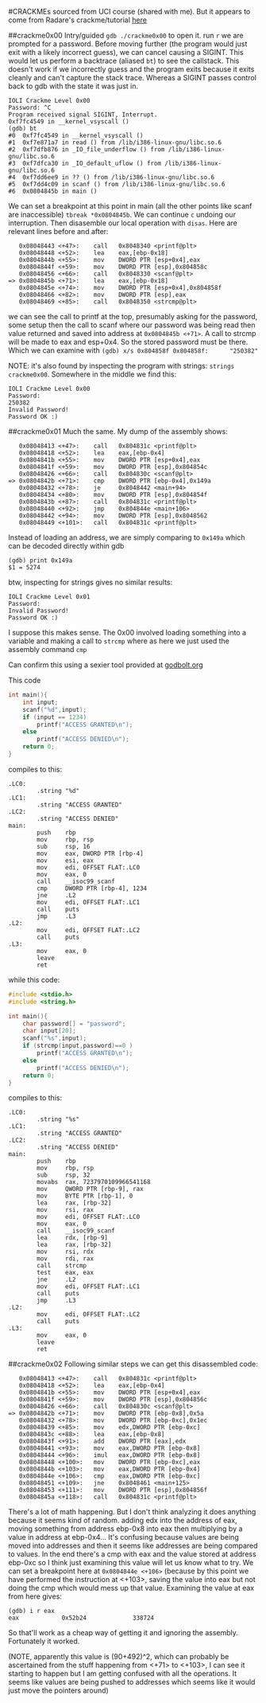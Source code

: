 #CRACKMEs
sourced from UCI course (shared with me). But it appears to come from Radare's crackme/tutorial [here](https://book.rada.re/crackmes/ioli/intro.html)

##crackme0x00
Intry/guided
`gdb ./crackme0x00` to open it. run `r` we are prompted for a password. Before moving further (the program would just exit with a likely incorrect guess), we can cancel causing a SIGINT. This would let us perform a backtrace (aliased `bt`) to see the callstack. This doesn't work if we incorrectly guess and the program exits because it exits cleanly and can't capture the stack trace. Whereas a SIGINT passes control back to gdb with the state it was just in.
```
IOLI Crackme Level 0x00
Password: ^C
Program received signal SIGINT, Interrupt.
0xf7fc4549 in __kernel_vsyscall ()
(gdb) bt
#0  0xf7fc4549 in __kernel_vsyscall ()
#1  0xf7e871a7 in read () from /lib/i386-linux-gnu/libc.so.6
#2  0xf7dfb876 in _IO_file_underflow () from /lib/i386-linux-gnu/libc.so.6
#3  0xf7dfca30 in _IO_default_uflow () from /lib/i386-linux-gnu/libc.so.6
#4  0xf7dd6ee9 in ?? () from /lib/i386-linux-gnu/libc.so.6
#5  0xf7dd4c09 in scanf () from /lib/i386-linux-gnu/libc.so.6
#6  0x0804845b in main ()
```
We can set a breakpoint at this point in main (all the other points like scanf are inaccessible) `tbreak *0x0804845b`. We can continue `c` undoing our interruption. Then disasemble our local operation with `disas`. Here are relevant lines before and after:
```
   0x08048443 <+47>:    call   0x8048340 <printf@plt>
   0x08048448 <+52>:    lea    eax,[ebp-0x18]
   0x0804844b <+55>:    mov    DWORD PTR [esp+0x4],eax
   0x0804844f <+59>:    mov    DWORD PTR [esp],0x804858c
   0x08048456 <+66>:    call   0x8048330 <scanf@plt>
=> 0x0804845b <+71>:    lea    eax,[ebp-0x18]
   0x0804845e <+74>:    mov    DWORD PTR [esp+0x4],0x804858f
   0x08048466 <+82>:    mov    DWORD PTR [esp],eax
   0x08048469 <+85>:    call   0x8048350 <strcmp@plt>
```
we can see the call to printf at the top, presumably asking for the password, some setup then the call to scanf where our password was being read then value returned and saved into address at `0x0804845b <+71>`. A call to strcmp will be made to eax and esp+0x4. So the stored password must be there. Which we can examine with `(gdb) x/s 0x804858f
0x804858f:      "250382"` 

NOTE: it's also found by inspecting the program with strings: `strings crackme0x00`. Somewhere in the middle we find this:
```
IOLI Crackme Level 0x00
Password:
250382
Invalid Password!
Password OK :)
```

##crackme0x01
Much the same. My dump of the assembly shows:
```
   0x08048413 <+47>:    call   0x804831c <printf@plt>
   0x08048418 <+52>:    lea    eax,[ebp-0x4]
   0x0804841b <+55>:    mov    DWORD PTR [esp+0x4],eax
   0x0804841f <+59>:    mov    DWORD PTR [esp],0x804854c
   0x08048426 <+66>:    call   0x804830c <scanf@plt>
=> 0x0804842b <+71>:    cmp    DWORD PTR [ebp-0x4],0x149a
   0x08048432 <+78>:    je     0x8048442 <main+94>
   0x08048434 <+80>:    mov    DWORD PTR [esp],0x804854f
   0x0804843b <+87>:    call   0x804831c <printf@plt>
   0x08048440 <+92>:    jmp    0x804844e <main+106>
   0x08048442 <+94>:    mov    DWORD PTR [esp],0x8048562
   0x08048449 <+101>:   call   0x804831c <printf@plt>
```
Instead of loading an address, we are simply comparing to `0x149a` which can be decoded directly within gdb
```
(gdb) print 0x149a
$1 = 5274
```
btw, inspecting for strings gives no similar results:
```
IOLI Crackme Level 0x01
Password:
Invalid Password!
Password OK :)
```
I suppose this makes sense. The 0x00 involved loading something into a variable and making a call to `strcmp` where as here we just used the assembly command `cmp`

Can confirm this using a sexier tool provided at [godbolt.org](godbolt.org)

This code
```C
int main(){
    int input;
    scanf("%d",input);
    if (input == 1234)
        printf("ACCESS GRANTED\n");
    else
        printf("ACCESS DENIED\n");
    return 0;
}
```
compiles to this:
```
.LC0:
        .string "%d"
.LC1:
        .string "ACCESS GRANTED"
.LC2:
        .string "ACCESS DENIED"
main:
        push    rbp
        mov     rbp, rsp
        sub     rsp, 16
        mov     eax, DWORD PTR [rbp-4]
        mov     esi, eax
        mov     edi, OFFSET FLAT:.LC0
        mov     eax, 0
        call    __isoc99_scanf
        cmp     DWORD PTR [rbp-4], 1234
        jne     .L2
        mov     edi, OFFSET FLAT:.LC1
        call    puts
        jmp     .L3
.L2:
        mov     edi, OFFSET FLAT:.LC2
        call    puts
.L3:
        mov     eax, 0
        leave
        ret
```
while this code:
```C
#include <stdio.h>
#include <string.h>

int main(){
    char password[] = "password";
    char input[20];
    scanf("%s",input);
    if (strcmp(input,password)==0 )
        printf("ACCESS GRANTED\n");
    else
        printf("ACCESS DENIED\n");
    return 0;
}
```

compiles to this:

```
.LC0:
        .string "%s"
.LC1:
        .string "ACCESS GRANTED"
.LC2:
        .string "ACCESS DENIED"
main:
        push    rbp
        mov     rbp, rsp
        sub     rsp, 32
        movabs  rax, 7237970109966541168
        mov     QWORD PTR [rbp-9], rax
        mov     BYTE PTR [rbp-1], 0
        lea     rax, [rbp-32]
        mov     rsi, rax
        mov     edi, OFFSET FLAT:.LC0
        mov     eax, 0
        call    __isoc99_scanf
        lea     rdx, [rbp-9]
        lea     rax, [rbp-32]
        mov     rsi, rdx
        mov     rdi, rax
        call    strcmp
        test    eax, eax
        jne     .L2
        mov     edi, OFFSET FLAT:.LC1
        call    puts
        jmp     .L3
.L2:
        mov     edi, OFFSET FLAT:.LC2
        call    puts
.L3:
        mov     eax, 0
        leave
        ret
```

##crackme0x02
Following similar steps we can get this disassembled code:
```
   0x08048413 <+47>:    call   0x804831c <printf@plt>
   0x08048418 <+52>:    lea    eax,[ebp-0x4]
   0x0804841b <+55>:    mov    DWORD PTR [esp+0x4],eax
   0x0804841f <+59>:    mov    DWORD PTR [esp],0x804856c
   0x08048426 <+66>:    call   0x804830c <scanf@plt>
=> 0x0804842b <+71>:    mov    DWORD PTR [ebp-0x8],0x5a
   0x08048432 <+78>:    mov    DWORD PTR [ebp-0xc],0x1ec
   0x08048439 <+85>:    mov    edx,DWORD PTR [ebp-0xc]
   0x0804843c <+88>:    lea    eax,[ebp-0x8]
   0x0804843f <+91>:    add    DWORD PTR [eax],edx
   0x08048441 <+93>:    mov    eax,DWORD PTR [ebp-0x8]
   0x08048444 <+96>:    imul   eax,DWORD PTR [ebp-0x8]
   0x08048448 <+100>:   mov    DWORD PTR [ebp-0xc],eax
   0x0804844b <+103>:   mov    eax,DWORD PTR [ebp-0x4]
   0x0804844e <+106>:   cmp    eax,DWORD PTR [ebp-0xc]
   0x08048451 <+109>:   jne    0x8048461 <main+125>
   0x08048453 <+111>:   mov    DWORD PTR [esp],0x804856f
   0x0804845a <+118>:   call   0x804831c <printf@plt>
```

There's a lot of math happening. But I don't think analyzing it does anything because it seems kind of random.  adding edx into the address of eax, moving something from address ebp-0x8 into eax then multiplying by a value in address at ebp-0x4... It's confusing because values are being moved into addresses and then it seems like addresses are being compared to values. In the end there's a cmp with eax and the value stored at address ebp-0xc so I think just examining this value will let us know what to try. We can set a breakpoint here at `0x0804844e <+106>` (because by this point we have performed the instruction at <+103>, saving the value into eax but not doing the cmp which would mess up that value. Examining the value at eax from here gives:
```
(gdb) i r eax
eax            0x52b24             338724
```
So that'll work as a cheap way of getting it and ignoring the assembly. Fortunately it worked.

(NOTE, apparently this value is (90+492)^2, which can probably be ascertained from the stuff happening from <+71> to <+103>, I can see it starting to happen but I am getting confused with all the operations. It seems like values are being pushed to addresses which seems like it would just move the pointers around)
